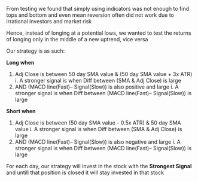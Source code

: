 From testing we found that simply using indicators was not enough to find tops and bottom and even mean reversion often did not work due to irrational investors and market risk

Hence, instead of longing at a potential lows, we wanted to test the returns of longing only in the middle of a new uptrend, vice versa

Our strategy is as such:

**Long when**
1. Adj Close is between  50 day SMA value & (50 day SMA value + 3x ATR) 
        i.  A stronger signal is when Diff between (SMA & Adj Close) is large
2.  AND (MACD line(Fast)– Signal(Slow)) is also positive and large
        i. A stronger signal is when Diff between (MACD line(Fast)– Signal(Slow)) is large

**Short when**
1. Adj Close is between (50 day SMA value - 0.5x ATR) &  50 day SMA value 
        i.  A stronger signal is when Diff between (SMA & Adj Close) is large
2.  AND (MACD line(Fast)– Signal(Slow))  is also negative and large 
        i. A stronger signal is when Diff between (MACD line(Fast)– Signal(Slow)) is large

For each day, our strategy will invest in the stock with the **Strongest Signal** and untill that position is closed it will stay invested in that stock 
